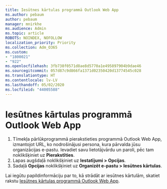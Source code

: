 ```yaml
---
title: Iesūtnes kārtulas programmā Outlook Web App
ms.author: pebaum
author: pebaum
manager: mnirkhe
ms.audience: Admin
ms.topic: article
ROBOTS: NOINDEX, NOFOLLOW
localization_priority: Priority
ms.collection: Adm_O365
ms.custom:
- "1800021"
- "922"
ms.openlocfilehash: 3fb738f0571d8ae8d5770a1e495897904b9dae46
ms.sourcegitcommit: 057d87c9d866fa1371d02350420d13774545c028
ms.translationtype: HT
ms.contentlocale: lv-LV
ms.lasthandoff: 05/02/2020
ms.locfileid: "44005588"
---
```

# <a name="inbox-rules-in-outlook-web-app"></a>Iesūtnes kārtulas programmā Outlook Web App

1. Tīmekļa pārlūkprogrammā pierakstieties programmā Outlook Web App, izmantojot URL, ko nodrošinājusi persona, kura pārvalda jūsu organizācijas e-pastu. Ievadiet savu lietotājvārdu un paroli, pēc tam noklikšķiniet uz **Pierakstīties**.
2. Lapas augšdaļā noklikšķiniet uz **Iestatījumi > Opcijas**.
3. Sadaļā **Opcijas** noklikšķiniet uz **Organizēt e-pastu > Iesūtnes kārtulas**.

Lai iegūtu papildinformāciju par to, kā strādāt ar iesūtnes kārtulām, skatiet rakstu [Iesūtnes kārtulas programmā Outlook Web App](https://support.office.com/article/inbox-rules-in-outlook-web-app-edea3d17-00c9-434b-b9b7-26ee8d9f5622).
